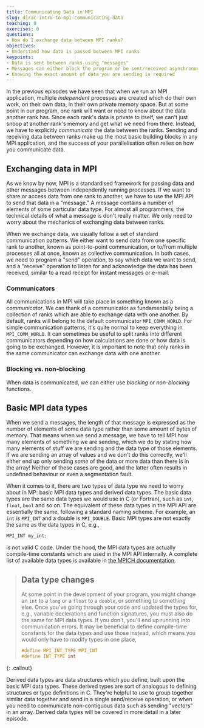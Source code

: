 ```yaml
---
title: Communicating Data in MPI
slug: dirac-intro-to-mpi-communicating-data
teaching: 0
exercises: 0
questions:
- How do I exchange data between MPI ranks?
objectives:
- Understand how data is passed between MPI ranks
keypoints:
- Data is sent between ranks using "messages"
- Messages can either block the program or be sent/received asynchronously
- Knowing the exact amount of data you are sending is required
---
```


In the previous episodes we have seen that when we run an MPI application, multiple *independent* processes are created
which do their own work, on their own data, in their own private memory space. But at some point in our program, one
rank will want or need to know about the data another rank has. Since each rank's data is private to itself, we can't
just snoop at another rank's memory and get what we need from there. Instead, we have to explicitly *communicate* the
data between the ranks. Sending and receiving data between ranks make up the most basic building blocks in any MPI
application, and the success of your parallelisation often relies on how you communicate data.

## Exchanging data in MPI

As we know by now, MPI is a standardised framework for passing data and other messages between independently running
processes. If we want to share or access data from one rank to another, we have to use the MPI API to send that data in
a "message." A message contains a number of elements of some particular data type. For almost all programmers, the
technical details of what a message is don't really matter. We only need to worry about the mechanics of exchanging data
between ranks.

When we exchange data, we usually follow a set of standard communication patterns. We either want to send data
from one specific rank to another, known as point-to-point communication, or to/from multiple processes all at once,
known as collective communication. In both cases, we need to program a "send" operation, to say which data we want to
send, and a "receive" operation to listen for and acknowledge the data has been received, similar to a read receipt for
instant messages or e-mail.

### Communicators

All communications in MPI will take place in something known as a *communicator*. We can thank of a communicator as
fundamentally being a collection of ranks which are able to exchange data with one another. By default, ranks will
belong to the default communicator `MPI_COMM_WORLD`. For simple communication patterns, it's quite normal to keep
everything in `MPI_COMM_WORLD`. It can sometimes be useful to split ranks into different communicators depending
on how calculations are done or how data is going to be exchanged. However, it is important to note that only ranks in
the same communicator can exchange data with one another.

### Blocking vs. non-blocking

When data is communicated, we can either use *blocking* or *non-blocking* functions.

## Basic MPI data types

When we send a messages, the length of that message is expressed as the number of elements of some data type rather than
some amount of bytes of memory. That means when we send a message, we have to tell MPI how many elements of something we
are sending, which we do by stating how many elements of stuff we are sending and the data type of those elements.
If we are sending an array of values and we don't do this correctly, we'll either end up only sending *some* of the data
or more data than there is in the array! Neither of these cases are good, and the latter often results in undefined
behaviour or even a segmentation fault.

When it comes to it, there are two types of data type we need to worry about in MP: basic MPI data types and derived
data types. The basic data types are the same data types we would use in C (or Fortran), such as `int`, `float`, `bool`
and so on. The equivalent of these data types in the MPI API are essentially the same, following a standard naming
scheme. For example, an `int` is `MPI_INT` and a double is `MPI_DOUBLE`. Basic MPI types are not exactly the same as the
data types in C, e.g.,

```c
MPI_INT my_int;
```

is not valid C code. Under the hood, the MPI data types are actually compile-time constants which are used in the MPI
API internally. A complete list of available data types is available in
[the MPICH documentation](https://www.mpich.org/static/docs/v3.3/www3/Constants.html).

> ## Data type changes
>
> At some point in the development of your program, you might change an `int` to a `long` or a `float` to a
> `double`, or something to something else. Once you've going through your code and updated the types for, e.g.,
> variable declerations and function signatures, you must also do the same for MPI data types. If you don't, you'll end
> up running into communication errors. It may be beneficial to define compile-time constants for the data types and use
> those instead, which means you would only have to modify types in one place,
>
> ```c
> #define MPI_INT_TYPE MPI_INT
> #define INT_TYPE int
> ```
>
{: .callout}

Derived data types are data structures which you define, built upon the basic MPI data types. These derived types are
sort of analogous to defining structures or type definitions in C. They're helpful to use to group together similar data
together and send in a single send/receive operation, or when you need to communicate non-contiguous data such as
sending "vectors" in an array. Derived data types will be covered in more detail in a later episode.
